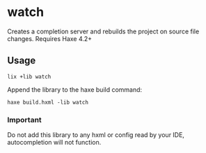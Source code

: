 # watch

Creates a completion server and rebuilds the project on source file changes.
Requires Haxe 4.2+

## Usage

```
lix +lib watch
```

Append the library to the haxe build command:

```
haxe build.hxml -lib watch
```

### Important

Do not add this library to any hxml or config read by your IDE, autocompletion
will not function.
